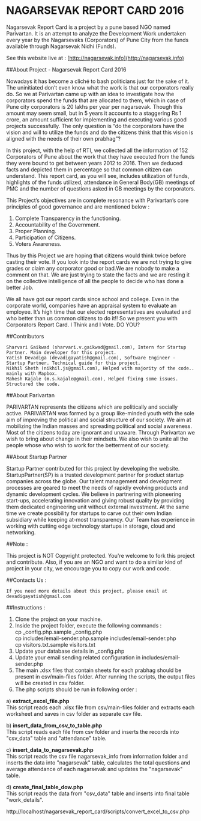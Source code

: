 NAGARSEVAK REPORT CARD 2016
===========================

Nagarsevak Report Card is a project by a pune based NGO named Parivartan.
It is an attempt to analyze the Development Work undertaken every year by the Nagarsevaks (Corporators) of Pune City from the funds available through Nagarsevak Nidhi (Funds).  

See this website live at : [http://nagarsevak.info](http://nagarsevak.info)

##About Project - Nagarsevak Report Card 2016

Nowadays it has become a cliché to bash politicians just for the sake of it. The uninitiated don’t even know what the work is that our corporators really do. So we at Parivartan came up with an idea to investigate how the corporators spend the funds that are allocated to them, which in case of Pune city corporators is 20 lakhs per year per nagarsevak. Though this amount may seem small, but in 5 years it accounts to a staggering Rs 1 crore, an amount sufficient for implementing and executing various good projects successfully. The only question is “do the corporators have the vision and will to utilize the funds and do the citizens think that this vision is aligned with the needs of their own prabhag”?

In this project, with the help of RTI, we collected all the information of 152 Corporators of Pune about the work that they have executed from the funds they were bound to get between years 2012 to 2016. Then we deduced facts and depicted them in percentage so
that common citizen can understand. This report card, as you will see, includes utilization of funds, highlights of the funds utilized, attendance in General Body(GB) meetings of PMC and the number of questions asked in GB meetings by the corporators.

This Project’s objectives are in complete resonance with Parivartan’s core principles of good governance and are mentioned below :  
1) Complete Transparency in the functioning.  
2) Accountability of the Government.  
3) Proper Planning.  
4) Participation of Citizens.  
5) Voters Awareness.

Thus by this Project we are hoping that citizens would think twice before casting their vote. If you look into the report cards we are not trying to give grades or claim any corporator good or bad.We are nobody to make a comment on that. We are just trying to state the facts and we are resting it on the collective intelligence of all the people to decide who has done a better Job.

We all have got our report cards since school and college. Even in the corporate world, companies have an appraisal system to evaluate an employee. It’s high time that our elected representatives are evaluated and who better than us common citizens to do it!! So we present you with Corporators Report Card. I Think and I Vote. DO YOU?

##Contributors

    Sharvari Gaikwad (sharvari.v.gaikwad@gmail.com), Intern for Startup Partner. Main developer for this project.
    Yatish Devadiga (devadigayatish@gmail.com), Software Engineer - Startup Partner. Technical guide for this project.
    Nikhil Sheth (nikhil.js@gmail.com), Helped with majority of the code.. mainly with Mapbox.
    Mahesh Kajale (m.s.kajale@gmail.com), Helped fixing some issues. Structured the code.

##About Parivartan

PARIVARTAN represents the citizens which are politically and socially active. PARIVARTAN was formed by a group like-minded youth with the sole aim of improving the political and social structure of our society. We aim at mobilizing the Indian masses and spreading political and social awareness. Most of the citizens today are ignorant and unaware. Through Parivartan we wish to bring about change in their mindsets. We also wish to unite all the people whose who wish to work for the betterment of our society.


##About Startup Partner

Startup Partner contributed for this project by developing the website.
StartupPartner(SP) is a trusted development partner for product startup companies across the globe. Our talent management and development processes are geared to meet the needs of rapidly evolving products and dynamic development cycles. We believe in partnering with pioneering start-ups, accelerating innovation and giving robust quality by providing them dedicated engineering unit without external investment. At the same time we create possibility for startups to carve out their own Indian subsidiary while keeping at-most transparency. Our Team has experience in working with cutting edge technology startups in storage, cloud and networking.

##Note :

This project is NOT Copyright protected. You're welcome to fork this project and contribute. Also, if you are an NGO and want to do a similar kind of project in your city, we encourage you to copy our work and code.

##Contacts Us :

    If you need more details about this project, please email at devadigayatish@gmail.com

##Instructions :

1) Clone the project on your machine.  
2) Inside the project folder, execute the following commands :  
cp _config.php.sample _config.php  
cp includes/email-sender.php.sample includes/email-sender.php  
cp visitors.txt.sample visitors.txt  
3) Update your database details in _config.php  
4) Update your email sending related configuration in includes/email-sender.php  
5) The main .xlsx files that contain sheets for each prabhag should be present in csv/main-files folder. After running the scripts, the output files will be created in csv folder.
6) The php scripts should be run in following order :  

a) **extract_excel_file.php**  
This script reads each .xlsx file from csv/main-files folder and extracts each worksheet and saves in csv folder as separate csv file.  

b) **insert_data_from_csv_to_table.php**  
This script reads each file from csv folder and inserts the records into "csv_data" table and "attendance" table.  

c) **insert_data_to_nagarsevak.php**  
This script reads the csv file nagarsevak_info from information folder and inserts the data into "nagarsevak" table, calculates the total questions and average attendance of each nagarsevak and updates the "nagarsevak" table.  

d) **create_final_table_dow.php**  
This script reads the data from "csv_data" table and inserts into final table "work_details".  



http://localhost/nagarsevak_report_card/scripts/convert_excel_to_csv.php
